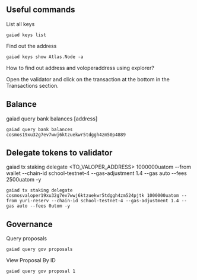 
## **Useful commands**

List all keys

```
gaiad keys list
```

Find out the address
~~~
gaiad keys show Atlas.Node -a
~~~

How to find out address and voloperaddress using explorer?

Open the validator and click on the transaction at the bottom in the Transactions section.

## **Balance**

gaiad query bank balances [address]

```
gaiad query bank balances cosmos19xu32g7ev7wwj6ktzuekwr5tdggh4zm50p4889
```
## **Delegate tokens to validator**
gaiad tx staking delegate <TO_VALOPER_ADDRESS> 1000000uatom --from wallet --chain-id school-testnet-4 --gas-adjustment 1.4 --gas auto --fees 2500uatom -y
```
gaiad tx staking delegate cosmosvaloper19xu32g7ev7wwj6ktzuekwr5tdggh4zm524pjtk 1000000uatom --from yuri-reserv --chain-id school-testnet-4 --gas-adjustment 1.4 --gas auto --fees 0utom -y
```

## **Governance**

Query proposals
```
gaiad query gov proposals
```

View Proposal By ID
```
gaiad query gov proposal 1
```
